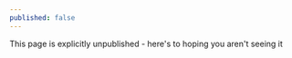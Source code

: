 ```yaml
---
published: false
---
```


This page is explicitly unpublished - here's to hoping you aren't seeing it
